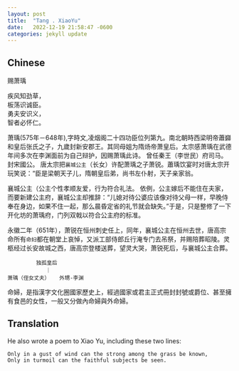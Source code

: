 ```yaml
---
layout: post
title:  "Tang . XiaoYu"
date:   2022-12-19 21:58:47 -0600
categories: jekyll update
---
```



## Chinese

赐萧瑀  


疾风知劲草，  
板荡识诚臣。  
勇夫安识义，  
智者必怀仁。  


萧瑀(575年－648年),字時文,凌烟阁二十四功臣位列第九。南北朝時西梁明帝蕭巋和皇后张氏之子，九歲封新安郡王。其同母姐为隋炀帝萧皇后。太宗感萧瑀在武德年间多次在李渊面前为自己辩护，因赐萧瑀此诗。 曾任秦王（李世民）府司马。封宋國公。
唐太宗把`襄城公主`（长女）许配萧瑀之子萧锐。蕭瑀饮宴时对唐太宗开玩笑说：“臣是梁朝天子儿，隋朝皇后弟，尚书左仆射，天子亲家翁。


襄城公主（公主个性孝顺友爱，行为符合礼法。 依例，公主嫁后不能住在夫家，而要新建公主府，襄城公主却推辞：“儿媳对待公婆应该像对待父母一样，早晚侍奉在身边，如果不住一起，那么晨昏定省的礼节就会缺失。”于是，只是整修了一下开化坊的萧瑀府，门列双戟以符合公主府的标准。

永徽二年（651年），萧锐在恒州刺史任上，同年，襄城公主在恒州去世，唐高宗命所有`命妇`都在朝堂上哀悼，又派工部侍郎丘行淹专门去吊祭，并赐陪葬昭陵。灵柩经过长安故城之西，唐高宗登楼送葬，望灵大哭，萧锐死后，与襄城公主合葬。 






             独孤皇后  
                ｜     
    萧瑀（侄女丈夫）   外甥-李渊



命婦，是指漢字文化圈國家歷史上，經過國家或君主正式冊封封號或爵位、甚至擁有食邑的女性，一般又分做內命婦與外命婦。



## Translation

He also wrote a poem to Xiao Yu, including these two lines:

    Only in a gust of wind can the strong among the grass be known,
    Only in turmoil can the faithful subjects be seen.
